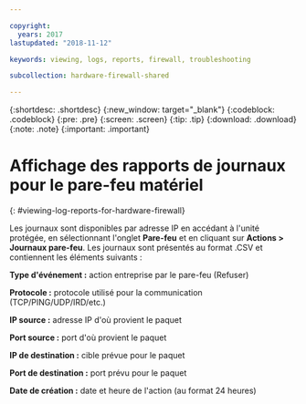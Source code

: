 ```yaml
---

copyright:
  years: 2017
lastupdated: "2018-11-12"

keywords: viewing, logs, reports, firewall, troubleshooting

subcollection: hardware-firewall-shared

---
```


{:shortdesc: .shortdesc}
{:new_window: target="_blank"}
{:codeblock: .codeblock}
{:pre: .pre}
{:screen: .screen}
{:tip: .tip}
{:download: .download}
{:note: .note}
{:important: .important}

# Affichage des rapports de journaux pour le pare-feu matériel
{: #viewing-log-reports-for-hardware-firewall}

Les journaux sont disponibles par adresse IP en accédant à l'unité protégée, en sélectionnant l'onglet **Pare-feu** et en cliquant sur **Actions > Journaux pare-feu**. Les journaux sont présentés au format .CSV et contiennent les éléments suivants :

**Type d'événement :** action entreprise par le pare-feu (Refuser)

**Protocole :** protocole utilisé pour la communication (TCP/PING/UDP/IRD/etc.)

**IP source :** adresse IP d'où provient le paquet

**Port source :** port d'où provient le paquet

**IP de destination :** cible prévue pour le paquet

**Port de destination :** port prévu pour le paquet

**Date de création :** date et heure de l'action (au format 24 heures)
